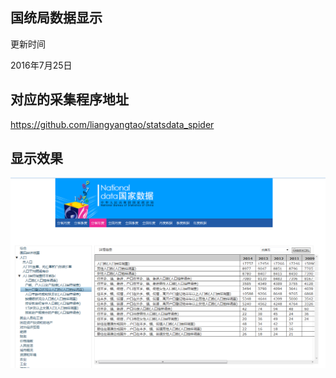 ## 国统局数据显示

更新时间

2016年7月25日

## 对应的采集程序地址

https://github.com/liangyangtao/statsdata_spider

## 显示效果

![显示效果](show.png)

